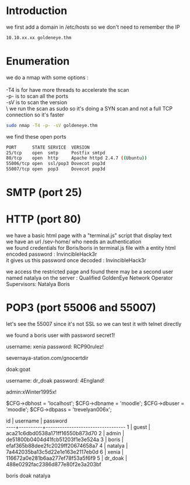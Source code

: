 # Introduction

we first add a domain in /etc/hosts so we don't need to remember the IP
```bash
10.10.xx.xx goldeneye.thm
```

# Enumeration

we do a nmap with some options :\
\
-T4 is for have more threads to accelerate the scan\
-p- is to scan all the ports\
-sV is to scan the version\
\ 
we run the scan as sudo so it's doing a SYN scan and not a full TCP connection so it's faster

```bash
sudo nmap -T4 -p- -sV goldeneye.thm
```

we find these open ports
```bash
PORT      STATE SERVICE  VERSION
25/tcp    open  smtp     Postfix smtpd
80/tcp    open  http     Apache httpd 2.4.7 ((Ubuntu))
55006/tcp open  ssl/pop3 Dovecot pop3d
55007/tcp open  pop3     Dovecot pop3d
```


# SMTP (port 25)



# HTTP (port 80)
we have a basic html page with a "terminal.js" script that display text\
we have an url /sev-home/ who needs an authentication\
we found credentials for Boris/boris in terminal.js file with a entity html encoded password : &#73;&#110;&#118;&#105;&#110;&#99;&#105;&#98;&#108;&#101;&#72;&#97;&#99;&#107;&#51;&#114;\
it gives us this password once decoded : InvincibleHack3r


we access the restricted page and found there may be a second user named natalya on the server :
Qualified GoldenEye Network Operator Supervisors: 
Natalya
Boris


# POP3 (port 55006 and 55007)
let's see the 55007 since it's not SSL so we can test it with telnet directly

we found a boris user with password secret1!


username: xenia
password: RCP90rulez!

severnaya-station.com/gnocertdir

doak:goat

username: dr_doak
password: 4England!

admin:xWinter1995x!


$CFG->dbhost    = 'localhost';
$CFG->dbname    = 'moodle';
$CFG->dbuser    = 'moodle';
$CFG->dbpass    = 'trevelyan006x';


id | username |             password             
----+----------+----------------------------------
  1 | guest    | aca21c6dbd0538a171ff16550b873d70
  2 | admin    | de51800b0404d41fcb51203f1e3e524a
  3 | boris    | efaf365b88dee2fc2029ff20674658a7
  4 | natalya  | 7a442035ba13c5d22e1e163e2117eb0d
  6 | xenia    | 116672a0e281b6aa277ef78f53a5f6f9
  5 | dr_doak  | 488e0292fac2386d877e80f2e3a203bf


  boris
  doak
  natalya
  
